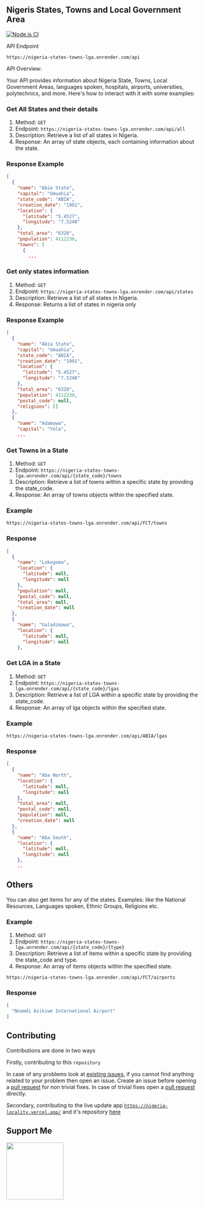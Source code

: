 ## Nigeris States, Towns and Local Government Area

[![Node.js CI](https://github.com/bensonarafat/nigeria_states_towns_lgas/actions/workflows/node.js.yml/badge.svg)](https://github.com/bensonarafat/nigeria_states_towns_lgas/actions/workflows/node.js.yml)

API Endpoint

```curl
https://nigeria-states-towns-lga.onrender.com/api
```
API Overview:

Your API provides information about Nigeria State, Towns, Local Government Areas, languages spoken, hospitals, airports, universities, polytechnics, and more. Here's how to interact with it with some examples:

### Get All States and their details
1. Method: `GET`
2. Endpoint: `https://nigeria-states-towns-lga.onrender.com/api/all`
3. Description: Retrieve a list of all states in Nigeria.
4. Response: An array of state objects, each containing information about the state.

### Response Example 

```json
[
  {
    "name": "Abia State",
    "capital": "Umuahia",
    "state_code": "ABIA",
    "creation_date": "1991",
    "location": {
      "latitude": "5.4527",
      "longitude": "7.5248"
    },
    "total_area": "6320",
    "population": 4112230,
    "towns": [
      {
        ...
```

### Get only states information
1. Method: `GET`
2. Endpoint: `https://nigeria-states-towns-lga.onrender.com/api/states`
3. Description: Retrieve a list of all states in Nigeria.
4. Response: Returns a list of states in nigeria only

### Response Example 

```json
[
  {
    "name": "Abia State",
    "capital": "Umuahia",
    "state_code": "ABIA",
    "creation_date": "1991",
    "location": {
      "latitude": "5.4527",
      "longitude": "7.5248"
    },
    "total_area": "6320",
    "population": 4112230,
    "postal_code": null,
    "religions": []
  },
  {
    "name": "Adamawa",
    "capital": "Yola",
    ...
```

### Get Towns in a State
1. Method: `GET`
2. Endpoint: `https://nigeria-states-towns-lga.onrender.com/api/{state_code}/towns`
3. Description: Retrieve a list of towns within a specific state by providing the state_code.
4. Response: An array of towns objects within the specified state.

### Example

```curl
https://nigeria-states-towns-lga.onrender.com/api/FCT/towns
```
### Response 

```json
[
  {
    "name": "Lokogoma",
    "location": {
      "latitude": null,
      "longitude": null
    },
    "population": null,
    "postal_code": null,
    "total_area": null,
    "creation_date": null
  },
  {
    "name": "Galadimawa",
    "location": {
      "latitude": null,
      "longitude": null
    },
```

### Get LGA in a State
1. Method: `GET`
2. Endpoint: `https://nigeria-states-towns-lga.onrender.com/api/{state_code}/lgas`
3. Description: Retrieve a list of LGA within a specific state by providing the state_code.
4. Response: An array of lga objects within the specified state.

### Example

```curl
https://nigeria-states-towns-lga.onrender.com/api/ABIA/lgas
```
### Response 

```json
[
  {
    "name": "Aba North",
    "location": {
      "latitude": null,
      "longitude": null
    },
    "total_area": null,
    "postal_code": null,
    "population": null,
    "creation_date": null
  },
  {
    "name": "Aba South",
    "location": {
      "latitude": null,
      "longitude": null
    },
    ..
```

## Others
You can also get items for any of the states. Examples: like the National Resources, Languages spoken, Ethnic Groups, Religions etc. 

### Example


1. Method: `GET`
2. Endpoint: `https://nigeria-states-towns-lga.onrender.com/api/{state_code}/{type}`
3. Description: Retrieve a list of items within a specific state by providing the state_code and type.
4. Response: An array of items objects within the specified state.


```curl
https://nigeria-states-towns-lga.onrender.com/api/FCT/airports
```

### Response 

```json
[
  "Nnamdi Azikiwe International Airport"
]
```

## Contributing

Contributions are done in two ways

Firstly, contributing to this `repository`

In case of any problems look at [existing issues](https://github.com/bensonarafat/nigeria_states_towns_lgas/issues), if you cannot find anything related to your problem then open an issue.
Create an issue before opening a [pull request](https://github.com/bensonarafat/nigeria_states_towns_lgas/pulls) for non trivial fixes.
In case of trivial fixes open a [pull request](https://github.com/bensonarafat/nigeria_states_towns_lgas/pulls) directly.

Secondary, contributing to the live update app [`https://nigeria-locality.vercel.app/`](https://nigeria-locality.vercel.app/) and it's repository [here](https://github.com/bensonarafat/nga-locality)

## Support Me

<a href="https://www.buymeacoffee.com/bensonarafat"><img src="https://cdn.buymeacoffee.com/buttons/v2/default-yellow.png" width="150" /></a>